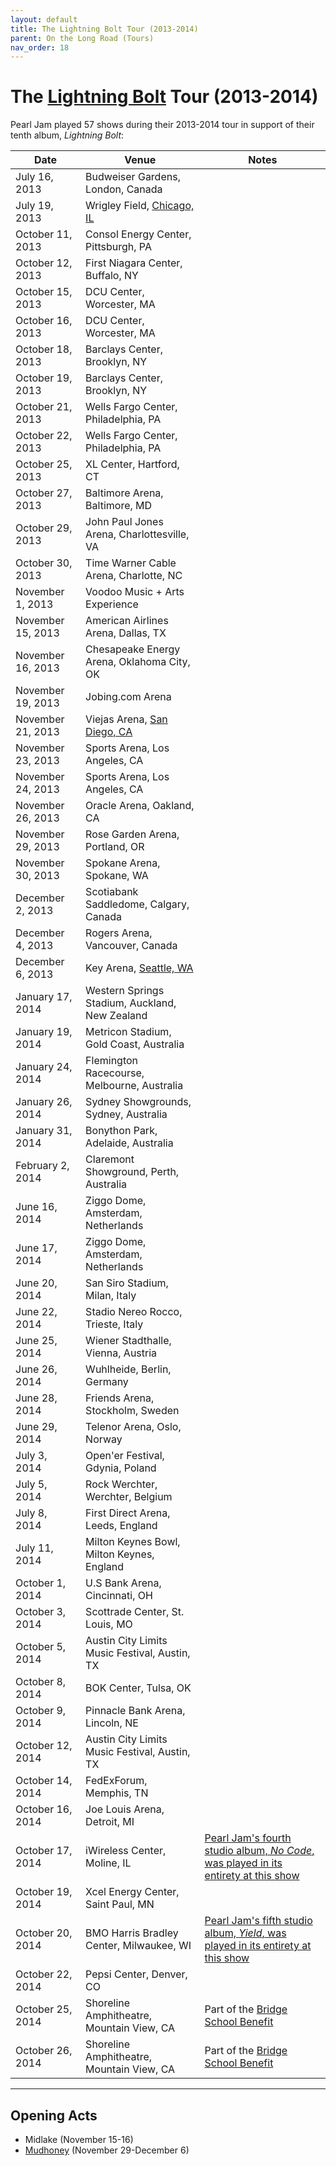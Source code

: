 ```yaml
---
layout: default
title: The Lightning Bolt Tour (2013-2014)
parent: On the Long Road (Tours)
nav_order: 18
---
```


# The [Lightning Bolt](https://pearljamopedia.ml/docs/Albums/Studio/Lightning-Bolt) Tour (2013-2014)

Pearl Jam played 57 shows during their 2013-2014 tour in support of their tenth album, *Lightning Bolt*:

| Date | Venue | Notes |
| ---- | ----- | ----- |
| July 16, 2013 | Budweiser Gardens, London, Canada |
| July 19, 2013 | Wrigley Field, [Chicago, IL](https://pearljamopedia.ml/docs/Notable-Mentions/Locations/Chicago-IL) |
| October 11, 2013 | Consol Energy Center, Pittsburgh, PA |
| October 12, 2013 | First Niagara Center, Buffalo, NY |
| October 15, 2013 | DCU Center, Worcester, MA |
| October 16, 2013 | DCU Center, Worcester, MA |
| October 18, 2013 | Barclays Center, Brooklyn, NY | 
| October 19, 2013 | Barclays Center, Brooklyn, NY |
| October 21, 2013 | Wells Fargo Center, Philadelphia, PA |
| October 22, 2013 | Wells Fargo Center, Philadelphia, PA |
| October 25, 2013 | XL Center, Hartford, CT |
| October 27, 2013 | Baltimore Arena, Baltimore, MD |
| October 29, 2013 | John Paul Jones Arena, Charlottesville, VA |
| October 30, 2013 | Time Warner Cable Arena, Charlotte, NC |
| November 1, 2013 | Voodoo Music + Arts Experience |
| November 15, 2013 | American Airlines Arena, Dallas, TX |
| November 16, 2013 | Chesapeake Energy Arena, Oklahoma City, OK |
| November 19, 2013 | Jobing.com Arena |
| November 21, 2013 | Viejas Arena, [San Diego, CA](https://pearljamopedia.ml/docs/Notable-Mentions/Locations/San-Diego) |
| November 23, 2013 | Sports Arena, Los Angeles, CA |
| November 24, 2013 | Sports Arena, Los Angeles, CA |
| November 26, 2013 | Oracle Arena, Oakland, CA |
| November 29, 2013 | Rose Garden Arena, Portland, OR |
| November 30, 2013 | Spokane Arena, Spokane, WA |
| December 2, 2013 | Scotiabank Saddledome, Calgary, Canada |
| December 4, 2013 | Rogers Arena, Vancouver, Canada |
| December 6, 2013 | Key Arena, [Seattle, WA](https://pearljamopedia.ml/docs/Notable-Mentions/Locations/Seattle-WA)
| January 17, 2014 | Western Springs Stadium, Auckland, New Zealand |
| January 19, 2014 | Metricon Stadium, Gold Coast, Australia |
| January 24, 2014 | Flemington Racecourse, Melbourne, Australia |
| January 26, 2014 | Sydney Showgrounds, Sydney, Australia |
| January 31, 2014 | Bonython Park, Adelaide, Australia |
| February 2, 2014 | Claremont Showground, Perth, Australia |
| June 16, 2014 | Ziggo Dome, Amsterdam, Netherlands |
| June 17, 2014 | Ziggo Dome, Amsterdam, Netherlands |
| June 20, 2014 | San Siro Stadium, Milan, Italy |
| June 22, 2014 | Stadio Nereo Rocco, Trieste, Italy |
| June 25, 2014 | Wiener Stadthalle, Vienna, Austria |
| June 26, 2014 | Wuhlheide, Berlin, Germany |
| June 28, 2014 | Friends Arena, Stockholm, Sweden |
| June 29, 2014 | Telenor Arena, Oslo, Norway |
| July 3, 2014 | Open'er Festival, Gdynia, Poland |
| July 5, 2014 | Rock Werchter, Werchter, Belgium |
| July 8, 2014 | First Direct Arena, Leeds, England |
| July 11, 2014 | Milton Keynes Bowl, Milton Keynes, England |
| October 1, 2014 | U.S Bank Arena, Cincinnati, OH |
| October 3, 2014 | Scottrade Center, St. Louis, MO |
| October 5, 2014 | Austin City Limits Music Festival, Austin, TX |
| October 8, 2014 | BOK Center, Tulsa, OK |
| October 9, 2014 | Pinnacle Bank Arena, Lincoln, NE |
| October 12, 2014 | Austin City Limits Music Festival, Austin, TX |
| October 14, 2014 | FedExForum, Memphis, TN |
| October 16, 2014 | Joe Louis Arena, Detroit, MI |
| October 17, 2014 | iWireless Center, Moline, IL | [Pearl Jam's fourth studio album, *No Code*, was played in its entirety at this show](https://pearljamopedia.ml/docs/Notable-Mentions/Events/No-Code-Show-2014) |
| October 19, 2014 | Xcel Energy Center, Saint Paul, MN |
| October 20, 2014 | BMO Harris Bradley Center, Milwaukee, WI | [Pearl Jam's fifth studio album, *Yield*, was played in its entirety at this show](https://pearljamopedia.ml/docs/Notable-Mentions/Events/Yield-Show-2014) |
| October 22, 2014 | Pepsi Center, Denver, CO |
| October 25, 2014 | Shoreline Amphitheatre, Mountain View, CA | Part of the [Bridge School Benefit](https://pearljamopedia.ml/docs/Notable-Mentions/Events/Bridge-School-Benefit)
| October 26, 2014 | Shoreline Amphitheatre, Mountain View, CA | Part of the [Bridge School Benefit](https://pearljamopedia.ml/docs/Notable-Mentions/Events/Bridge-School-Benefit)

---------------------------------------------------------------------------------

## Opening Acts

- Midlake (November 15-16)
- [Mudhoney](https://pearljamopedia.ml/docs/Notable-Mentions/Bands/Mudhoney) (November 29-December 6)
